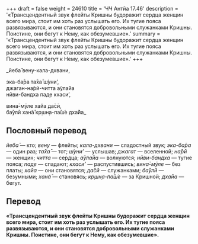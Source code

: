 +++
draft = false
weight = 24610
title = 'ЧЧ Антйа 17.46'
description = '«Трансцендентный звук флейты Кришны будоражит сердца женщин всего мира, стоит им хоть раз услышать его. Их тугие пояса развязываются, и они становятся добровольными служанками Кришны. Поистине, они бегут к Нему, как обезумевшие».'
summary = '«Трансцендентный звук флейты Кришны будоражит сердца женщин всего мира, стоит им хоть раз услышать его. Их тугие пояса развязываются, и они становятся добровольными служанками Кришны. Поистине, они бегут к Нему, как обезумевшие».'
+++

_йеба̄ вен̣у-кала-дхвани,  
  
эка-ба̄ра та̄ха̄ ш́уни’,  
джаган-на̄рӣ-читта а̄ула̄йа  
нӣви-бандха пад̣е кхаси’,  
  
вина̄-мӯле хайа да̄сӣ,  
ба̄улӣ хан̃а̄ кр̣шн̣а-па̄ш́е дха̄йа_

## Пословный перевод

_йеба̄_ — кто; _вен̣у_ — флейты; _кала_\-_дхвани_ — сладостный звук; _эка_\-_ба̄ра_ — один раз; _та̄ха̄_ — тот; _ш́уни’_ — услышав; _джагат_ — вселенной; _на̄рӣ_ — женщин; _читта_ — сердца; _а̄ула̄йа_ — волнуются; _нӣви_\-_бандха_ — тугие пояса; _пад̣е_ — спадают; _кхаси’_ — распустившись; _вина̄_\-_мӯле_ — без платы; _хайа_ — они становятся; _да̄сӣ_ — служанками; _ба̄улӣ_ — безумными; _хан̃а̄_ — становясь; _кр̣шн̣а_\-_па̄ш́е_ — за Кришной; _дха̄йа_ — бегут.

## Перевод

**«Трансцендентный звук флейты Кришны будоражит сердца женщин всего мира, стоит им хоть раз услышать его. Их тугие пояса развязываются, и они становятся добровольными служанками Кришны. Поистине, они бегут к Нему, как обезумевшие».**
